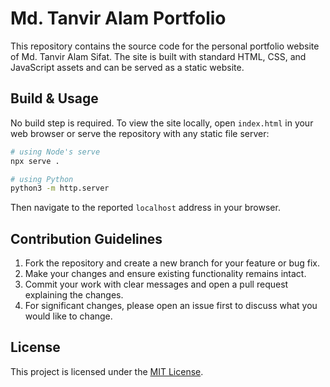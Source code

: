 # Md. Tanvir Alam Portfolio

This repository contains the source code for the personal portfolio website of Md. Tanvir Alam Sifat. The site is built with standard HTML, CSS, and JavaScript assets and can be served as a static website.

## Build & Usage

No build step is required. To view the site locally, open `index.html` in your web browser or serve the repository with any static file server:

```bash
# using Node's serve
npx serve .

# using Python
python3 -m http.server
```

Then navigate to the reported `localhost` address in your browser.

## Contribution Guidelines

1. Fork the repository and create a new branch for your feature or bug fix.
2. Make your changes and ensure existing functionality remains intact.
3. Commit your work with clear messages and open a pull request explaining the changes.
4. For significant changes, please open an issue first to discuss what you would like to change.

## License

This project is licensed under the [MIT License](LICENSE).

